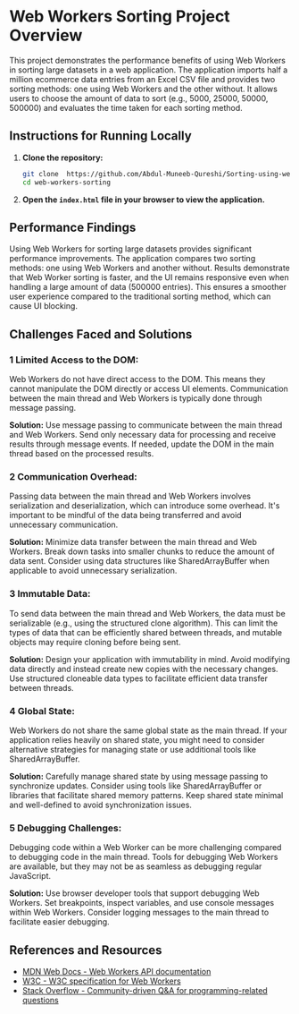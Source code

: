 # Web Workers Sorting Project Overview

This project demonstrates the performance benefits of using Web Workers in sorting large datasets in a web application. The application imports half a million ecommerce data entries from an Excel CSV file and provides two sorting methods: one using Web Workers and the other without. It allows users to choose the amount of data to sort (e.g., 5000, 25000, 50000, 500000) and evaluates the time taken for each sorting method.

## Instructions for Running Locally

1. **Clone the repository:**

    ```bash
    git clone  https://github.com/Abdul-Muneeb-Qureshi/Sorting-using-web-workers.git
    cd web-workers-sorting
    ```

2. **Open the `index.html` file in your browser to view the application.**

## Performance Findings

Using Web Workers for sorting large datasets provides significant performance improvements. The application compares two sorting methods: one using Web Workers and another without. Results demonstrate that Web Worker sorting is faster, and the UI remains responsive even when handling a large amount of data (500000 entries). This ensures a smoother user experience compared to the traditional sorting method, which can cause UI blocking.

## Challenges Faced and Solutions

### 1 Limited Access to the DOM:
Web Workers do not have direct access to the DOM. This means they cannot manipulate the DOM directly or access UI elements. Communication between the main thread and Web Workers is typically done through message passing.

**Solution:** Use message passing to communicate between the main thread and Web Workers. Send only necessary data for processing and receive results through message events. If needed, update the DOM in the main thread based on the processed results.

### 2 Communication Overhead:
Passing data between the main thread and Web Workers involves serialization and deserialization, which can introduce some overhead. It's important to be mindful of the data being transferred and avoid unnecessary communication.

**Solution:** Minimize data transfer between the main thread and Web Workers. Break down tasks into smaller chunks to reduce the amount of data sent. Consider using data structures like SharedArrayBuffer when applicable to avoid unnecessary serialization.

### 3 Immutable Data:
To send data between the main thread and Web Workers, the data must be serializable (e.g., using the structured clone algorithm). This can limit the types of data that can be efficiently shared between threads, and mutable objects may require cloning before being sent.

**Solution:** Design your application with immutability in mind. Avoid modifying data directly and instead create new copies with the necessary changes. Use structured cloneable data types to facilitate efficient data transfer between threads.

### 4 Global State:
Web Workers do not share the same global state as the main thread. If your application relies heavily on shared state, you might need to consider alternative strategies for managing state or use additional tools like SharedArrayBuffer.

**Solution:** Carefully manage shared state by using message passing to synchronize updates. Consider using tools like SharedArrayBuffer or libraries that facilitate shared memory patterns. Keep shared state minimal and well-defined to avoid synchronization issues.

### 5 Debugging Challenges:
Debugging code within a Web Worker can be more challenging compared to debugging code in the main thread. Tools for debugging Web Workers are available, but they may not be as seamless as debugging regular JavaScript.

**Solution:** Use browser developer tools that support debugging Web Workers. Set breakpoints, inspect variables, and use console messages within Web Workers. Consider logging messages to the main thread to facilitate easier debugging.

## References and Resources

- [MDN Web Docs - Web Workers API documentation](https://developer.mozilla.org/en-US/docs/Web/API/Web_Workers_API)
- [W3C - W3C specification for Web Workers](https://www.w3schools.com/html/html5_webworkers.asp)
- [Stack Overflow - Community-driven Q&A for programming-related questions](https://stackoverflow.com/)
